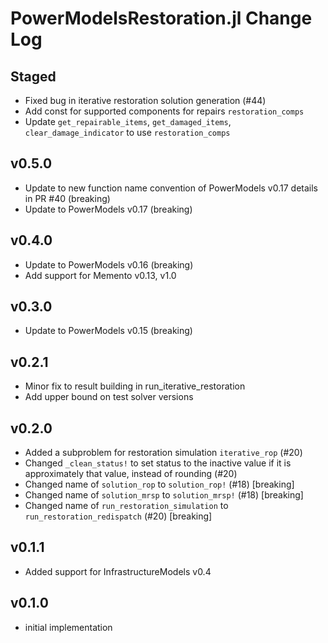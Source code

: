 # PowerModelsRestoration.jl Change Log

## Staged
- Fixed bug in iterative restoration solution generation (#44)
- Add const for supported components for repairs `restoration_comps`
- Update `get_repairable_items`, `get_damaged_items`, `clear_damage_indicator` to use `restoration_comps`

## v0.5.0
- Update to new function name convention of PowerModels v0.17 details in PR #40 (breaking)
- Update to PowerModels v0.17 (breaking)

## v0.4.0
- Update to PowerModels v0.16 (breaking)
- Add support for Memento v0.13, v1.0

## v0.3.0
- Update to PowerModels v0.15 (breaking)

## v0.2.1
- Minor fix to result building in run_iterative_restoration
- Add upper bound on test solver versions

## v0.2.0
- Added a subproblem for restoration simulation `iterative_rop` (#20)
- Changed `_clean_status!` to set status to the inactive value if it is approximately that value, instead of rounding (#20)
- Changed name of `solution_rop` to `solution_rop!` (#18) [breaking]
- Changed name of `solution_mrsp` to `solution_mrsp!` (#18) [breaking]
- Changed name of `run_restoration_simulation` to `run_restoration_redispatch` (#20) [breaking]

## v0.1.1
- Added support for InfrastructureModels v0.4

## v0.1.0
- initial implementation
